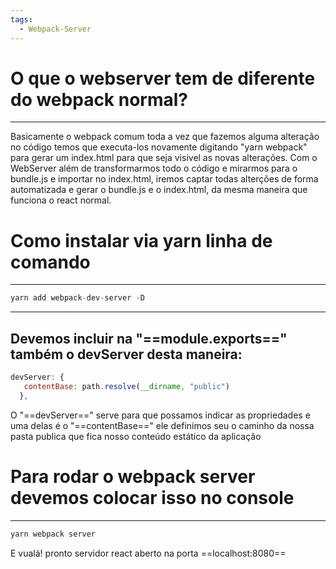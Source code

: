 ```yaml
---
tags:
  - Webpack-Server
---
```

# O que o webserver tem de diferente do webpack normal?

---

Basicamente o webpack comum toda a vez que fazemos alguma alteração no código temos que executa-los novamente digitando "yarn webpack" para gerar um index.html para que seja visivel as novas alterações. Com o WebServer além de transformarmos todo o código e mirarmos para o bundle.js e importar no index.html, iremos captar todas alterções de forma automatizada e gerar o bundle.js e o index.html, da mesma maneira que funciona o react normal.

  

# Como instalar via yarn linha de comando

---

```JavaScript
yarn add webpack-dev-server -D
```

  

---

  

## Devemos incluir na "==module.exports==" também o devServer desta maneira:

```JavaScript
devServer: {
   contentBase: path.resolve(__dirname, "public")
  },
```

O "==devServer==" serve para que possamos indicar as propriedades e uma delas é o "==contentBase==" ele definimos seu o caminho da nossa pasta publica que fica nosso conteúdo estático da aplicação

  

  

# Para rodar o webpack server devemos colocar isso no console

---

```JavaScript
yarn webpack server
```

E vualá! pronto servidor react aberto na porta ==localhost:8080==